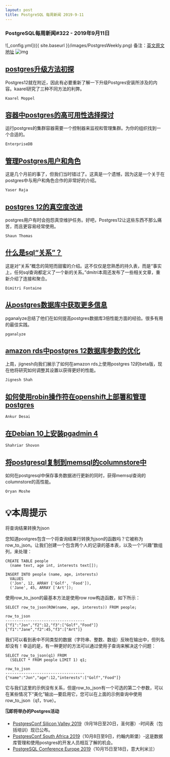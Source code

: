 ```yaml
---
layout: post
title: PostgreSQL 每周新闻 2019-9-11
---
```

### PostgreSQL每周新闻#322 - 2019年9月11日
![_config.yml]({{ site.baseurl }}/images/PostgresWeekly.png)
备注：[英文原文地址](https://postgresweekly.com/issues/322)
![img](https://res.cloudinary.com/cpress/image/upload/w_1280,e_sharpen:60/v1568155380/jqkp0qfoibvzfmh6l31h.png)
## [postgres升级方法初探](https://postgresweekly.com/link/69678/web)
Postgres12就在附近，因此有必要重新了解一下升级Postgres安装所涉及的内容。kaarel研究了三种不同方法的利弊。


`Kaarel Moppel `
## [容器中postgres的高可用性选择探讨](https://postgresweekly.com/link/69679/web)
运行postgres的集群容器需要一个控制器来监视和管理集群。为你的组织找到一个合适的。


`EnterpriseDB `
## [管理Postgres用户和角色](https://postgresweekly.com/link/69680/web)
这是几个月前的事了，但我们当时错过了。这真是一个遗憾，因为这是一个关于在postgres中与用户和角色合作的非常好的介绍。


`Yaser Raja `
## [postgres 12的真空度改进](https://postgresweekly.com/link/69681/web)
postgres用户有时会抱怨真空维护任务。好吧，Postgres12让这些东西不那么痛苦，而且更容易经常使用。


`Shaun Thomas `
## [什么是sql“关系”？](https://postgresweekly.com/link/69683/web)
这是对“关系”概念的简短而甜蜜的介绍。这不仅仅是您熟悉的持久表，而是“事实上，任何sql查询都定义了一个新的关系。”dmitri本周还发布了一些相关文章，重新介绍了连接和聚合。


`Dimitri Fontaine `
## [从postgres数据库中获取更多信息](https://postgresweekly.com/link/69686/web)
pganalyze总结了他们在如何提高postgres数据库3倍性能方面的经验。很多有用的最佳实践。


`pganalyze `
## [amazon rds中postgres 12数据库参数的优化](https://postgresweekly.com/link/69687/web)
上周，jignesh向我们展示了如何在amazon rds上使用postgres 12的beta版，现在他将研究如何调整其设置以获得更好的性能。


`Jignesh Shah `
## [如何使用robin操作符在openshift上部署和管理postgres](https://postgresweekly.com/link/69689/web)


`Ankur Desai `
## [在Debian 10上安装pgadmin 4](https://postgresweekly.com/link/69690/web)


`Shahriar Shovon `
## [将postgresql复制到memsql的columnstore中](https://postgresweekly.com/link/69691/web)
如何在postgresql中保存事务数据进行更新的同时，获得memsql查询的columnstore的高性能。


`Oryan Moshe `
# 💡本周提示


将查询结果转换为json


您知道postgres包含一个将查询结果行转换为json的函数吗？它被称为row_to_json。让我们创建一个包含两个人的记录的基本表，以及一个“兴趣”数组列，来处理：


```
CREATE TABLE people
  (name text, age int, interests text[]);

INSERT INTO people (name, age, interests)
  VALUES
  ('Jon', 12, ARRAY ['Golf', 'Food']),
  ('Jane', 45, ARRAY ['Art']);
```


使用row_to_json的最基本方法是使用row row构造函数，如下所示：


```
SELECT row_to_json(ROW(name, age, interests)) FROM people;

row_to_json
-----------------------------------
{"f1":"Jon","f2":12,"f3":["Golf","Food"]}
{"f1":"Jane","f2":45,"f3":["Art"]}
```


我们可以看到表中不同类型的数据（字符串、整数、数组）反映在输出中，但列名却没有！幸运的是，有一种更好的方法可以通过使用子查询来解决这个问题：


```
SELECT row_to_json(q1) FROM
  (SELECT * FROM people LIMIT 1) q1;

row_to_json
-----------------------------------
{"name":"Jon","age":12,"interests":["Golf","Food"]}
```


它与我们这里的示例没有关系，但是row_to_json有一个可选的第二个参数，可以在某些情况下“美化”输出—要启用它，您可以在上面的示例查询中使用row_to_json（q1，true）。


**🗓即将举办的Postgres活动**
- [PostgresConf Silicon Valley 2019](https://postgresweekly.com/link/69693/web)（9月18日至20日，圣何塞）-时间表（包括培训）现已公布。
- [PostgresConf South Africa 2019](https://postgresweekly.com/link/69694/web)（10月8日至9日，约翰内斯堡）-这是数据库管理和使用postgres的开发人员相互了解的机会。
- [PostgreSQL Conference Europe 2019](https://postgresweekly.com/link/69695/web)（10月15日至18日，意大利米兰）
